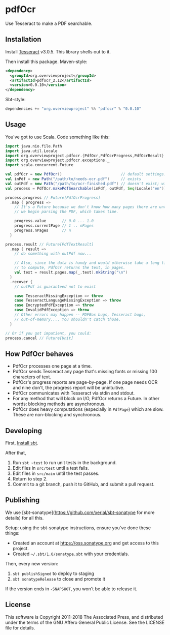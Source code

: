 # pdfOcr

Use Tesseract to make a PDF searchable.

Installation
------------

Install [Tesseract](https://github.com/tesseract-ocr/tesseract) v3.0.5. This
library shells out to it.

Then install this package. Maven-style:

```xml
<dependency>
  <groupId>org.overviewproject</groupId>
  <artifactId>pdfocr_2.12</artifactId>
  <version>0.0.10</version>
</dependency>
```

Sbt-style:

```scala
dependencies += "org.overviewproject" %% "pdfocr" % "0.0.10"
```

Usage
-----

You've got to use Scala. Code something like this:

```scala
import java.nio.file.Path
import java.util.Locale
import org.overviewproject.pdfocr.{PdfOcr,PdfOcrProgress,PdfOcrResult}
import org.overviewproject.pdfocr.exceptions._
import scala.concurrent.Future

val pdfOcr = new PdfOcr()                          // default settings: finds tesseract in your $PATH
val inPdf = new Path("/path/to/needs-ocr.pdf")     // exists
val outPdf = new Path("/path/to/ocr-finished.pdf") // doesn't exist; will be deleted if it does
val process = PdfOcr.makePdfSearchable(inPdf, outPdf, Seq(Locale("en")))

process.progress // Future[PdfOcrProgress]
  .map { progress =>
    // It's a Future because we don't know how many pages there are until
    // we begin parsing the PDF, which takes time.

    progress.value       // 0.0 ... 1.0
    progress.currentPage // 1 .. nPages
    progress.nPages      // n
  }

process.result // Future[PdfTextResult]
  .map { result =>
    // do something with outPdf now...

    // Also, since the data is handy and would otherwise take a long time
    // to compute, PdfOcr returns the text, in pages.
    val text = result.pages.map(_.text).mkString("\n")
  }
  .recover {
    // outPdf is guaranteed not to exist

    case TesseractMissingException => throw
    case TesseractLanguageMissingException => throw
    case EncryptedPdfException => throw
    case InvalidPdfException => throw
    // Other errors may happen -- PDFBox bugs, Tesseract bugs,
    // out-of-memory.... You shouldn't catch those.
  }

// Or if you got impatient, you could:
process.cancel // Future[Unit]
```

How PdfOcr behaves
------------------

* PdfOcr processes one page at a time.
* PdfOcr sends Tesseract any page that's missing fonts or missing 100 characters of text.
* PdfOcr's progress reports are page-by-page. If one page needs OCR and nine don't, the progress report will be unintuitive.
* PdfOcr communicates with Tesseract via stdin and stdout.
* For any method that will block on I/O, PdfOcr returns a Future. In other words: blocking methods are asynchronous.
* PdfOcr does heavy computations (especially in `PdfPage`) which are slow. These are non-blocking and synchronous.

Developing
----------

First, [Install sbt](http://www.scala-sbt.org/download.html).

After that,

1. Run `sbt ~test` to run unit tests in the background.
2. Edit files in `src/test` until a test fails.
3. Edit files in `src/main` until the test passes.
4. Return to step 2.
5. Commit to a git branch, push it to GitHub, and submit a pull request.

Publishing
----------

We use [sbt-sonatype](https://github.com/xerial/sbt-sonatype for more details) for all this.

Setup: using the sbt-sonatype instructions, ensure you've done these things:

* Created an account at https://oss.sonatype.org and get access to this project.
* Created `~/.sbt/1.0/sonatype.sbt` with your credentials.

Then, every new version:

1. `sbt publishSigned` to deploy to staging
2. `sbt sonatypeRelease` to close and promote it

If the version ends in `-SNAPSHOT`, you won't be able to release it.

License
-------

This software is Copyright 2011-2018 The Associated Press, and distributed under the
terms of the GNU Affero General Public License. See the LICENSE file for details.

